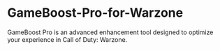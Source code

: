 # GameBoost-Pro-for-Warzone
GameBoost Pro is an advanced enhancement tool designed to optimize your experience in Call of Duty: Warzone.
